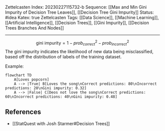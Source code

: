 Zettelcasten Index: 20230227115732-b
Sequence: [[Max and Min Gini Impurity of Decision Tree Leaves]], [[Decision Tree Gini Impurity]]
Status: #idea
Katex: true
Zettelcasten Tags: [[Data Science]], [[Machine Learning]], [[Artificial Intelligence]], [[Decision Trees]], [[Gini Impurity]], [[Decision Trees Branches And Nodes]]

---

$$\text{gini impurity} = 1 - prob_{correct}^2 - prob_{incorrect}^2$$
The gini impurity indicates the likelihood of new data being misclassified, based off the distribution of labels of the training dataset.

Example:
```mermaid
flowchart TD
    A[Loves popcorn]
    A --> |True| B[Loves the song\nCorrect predictions: 80\nIncorrect predictions: 20\nGini impurity: 0.32]
    A --> |False| C[Deos not love the song\nCorrect predictions: 60\nIncorrect predictions: 40\nGini impurity: 0.48]
```

## References
- [[StatQuest with Josh Starmer#Decision Trees]]